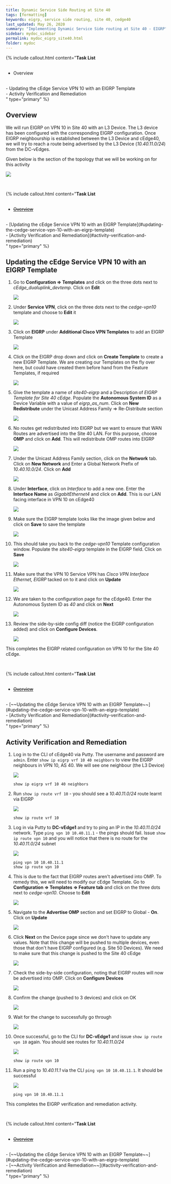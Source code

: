 ```yaml
---
title: Dynamic Service Side Routing at Site 40
tags: [formatting]
keywords: eigrp, service side routing, site 40, cedge40
last_updated: May 26, 2020
summary: "Implementing Dynamic Service Side routing at Site 40 - EIGRP"
sidebar: mydoc_sidebar
permalink: mydoc_eigrp_site40.html
folder: mydoc
---
```


{% include callout.html content="**Task List**
<br/><br/>
- Overview
<br/>
- Updating the cEdge Service VPN 10 with an EIGRP Template
<br/>
- Activity Verification and Remediation
<br/>
" type="primary" %}

## Overview

We will run EIGRP on VPN 10 in Site 40 with an L3 Device. The L3 device has been configured with the corresponding EIGRP configuration. Once EIGRP neighbourship is established between the L3 Device and cEdge40, we will try to reach a route being advertised by the L3 Device (*10.40.11.0/24*) from the DC-vEdges.

Given below is the section of the topology that we will be working on for this activity

![](/images/Site40_ConfiguringEIGRP/99_topo.png)

<br/>

{% include callout.html content="**Task List**
<br/><br/>
- [~~Overview~~](#overview)
<br/>
- [Updating the cEdge Service VPN 10 with an EIGRP Template](#updating-the-cedge-service-vpn-10-with-an-eigrp-template)
<br/>
- [Activity Verification and Remediation](#activity-verification-and-remediation)
<br/>
" type="primary" %}

## Updating the cEdge Service VPN 10 with an EIGRP Template

1. Go to **Configuration => Templates** and click on the three dots next to *cEdge_dualuplink_devtemp*. Click on **Edit**

    ![](/images/Site40_ConfiguringEIGRP/01_edit.PNG)

2. Under **Service VPN**, click on the three dots next to the *cedge-vpn10* template and choose to **Edit** it

    ![](/images/Site40_ConfiguringEIGRP/02_editssv.PNG)

3. Click on **EIGRP** under **Additional Cisco VPN Templates** to add an EIGRP Template

    ![](/images/Site40_ConfiguringEIGRP/03_eigrptemp.PNG)

4. Click on the EIGRP drop down and click on **Create Template** to create a new EIGRP Template. We are creating our Templates on the fly over here, but could have created them before hand from the Feature Templates, if required

    ![](/images/Site40_ConfiguringEIGRP/04_createtemp.PNG)

5. Give the template a name of *site40-eigrp* and a Description of *EIGRP Template for Site 40 cEdge*. Populate the **Autonomous System ID** as a Device Variable with a value of *eigrp_as_num*. Click on **New Redistribute** under the Unicast Address Family => Re-Distribute section

    ![](/images/Site40_ConfiguringEIGRP/05_eigrptemp.PNG)

6. No routes get redistributed into EIGRP but we want to ensure that WAN Routes are advertised into the Site 40 LAN. For this purpose, choose **OMP** and click on **Add**. This will redistribute OMP routes into EIGRP

    ![](/images/Site40_ConfiguringEIGRP/06_redis.PNG)

7. Under the Unicast Address Family section, click on the **Network** tab. Click on **New Network** and Enter a Global Network Prefix of *10.40.10.0/24*. Click on **Add**

    ![](/images/Site40_ConfiguringEIGRP/07_nw.PNG)

8. Under **Interface**, click on *Interface* to add a new one. Enter the **Interface Name** as *GigabitEthernet4* and click on **Add**. This is our LAN facing interface in VPN 10 on cEdge40

    ![](/images/Site40_ConfiguringEIGRP/08_int.PNG)

9. Make sure the EIGRP template looks like the image given below and click on **Save** to save the template

    ![](/images/Site40_ConfiguringEIGRP/09_save.PNG)

10. This should take you back to the *cedge-vpn10* Template configuration window. Populate the *site40-eigrp* template in the EIGRP field. Click on **Save**

    ![](/images/Site40_ConfiguringEIGRP/10_saveagain.PNG)

11. Make sure that the VPN 10 Service VPN has *Cisco VPN Interface Ethernet, EIGRP* tacked on to it and click on **Update**

    ![](/images/Site40_ConfiguringEIGRP/11_upd.PNG)

12. We are taken to the configuration page for the cEdge40. Enter the Autonomous System ID as *40* and click on **Next**

    ![](/images/Site40_ConfiguringEIGRP/12_as.PNG)

13. Review the side-by-side config diff (notice the EIGRP configuration added) and click on **Configure Devices**.

    ![](/images/Site40_ConfiguringEIGRP/13_confdif.PNG)

This completes the EIGRP related configuration on VPN 10 for the Site 40 cEdge.

<br/>

{% include callout.html content="**Task List**
<br/><br/>
- [~~Overview~~](#overview)
<br/>
- [~~Updating the cEdge Service VPN 10 with an EIGRP Template~~](#updating-the-cedge-service-vpn-10-with-an-eigrp-template)
<br/>
- [Activity Verification and Remediation](#activity-verification-and-remediation)
<br/>
" type="primary" %}

## Activity Verification and Remediation

1. Log in to the CLI of cEdge40 via Putty. The username and password are `admin`. Enter `show ip eigrp vrf 10 40 neighbors` to view the EIGRP neighbours in VPN 10, AS 40. We will see one neighbour (the L3 Device)

    ![](/images/Site40_ConfiguringEIGRP/14_eigrpnei.PNG)
    ```
    show ip eigrp vrf 10 40 neighbors
    ```

2. Run `show ip route vrf 10` - you should see a *10.40.11.0/24* route learnt via EIGRP

    ![](/images/Site40_ConfiguringEIGRP/15_routes.PNG)
    ```
    show ip route vrf 10
    ```

3. Log in via Putty to **DC-vEdge1** and try to ping an IP in the *10.40.11.0/24* network. Type `ping vpn 10 10.40.11.1` - the pings should fail. Issue `show ip route vpn 10` and you will notice that there is no route for the *10.40.11.0/24* subnet

    ![](/images/Site40_ConfiguringEIGRP/16_dcve1noroute.PNG)
    ```
    ping vpn 10 10.40.11.1
    show ip route vpn 10
    ```

4. This is due to the fact that EIGRP routes aren't advertised into OMP. To remedy this, we will need to modify our cEdge Template. Go to **Configuration => Templates => Feature tab** and click on the three dots next to *cedge-vpn10*. Choose to **Edit**

    ![](/images/Site40_ConfiguringEIGRP/17_editvpn10.PNG)

5. Navigate to the **Advertise OMP** section and set EIGRP to Global - **On**. Click on **Update**

    ![](/images/Site40_ConfiguringEIGRP/18_adveigrp.PNG)

6. Click **Next** on the Device page since we don't have to update any values. Note that this change will be pushed to multiple devices, even those that don't have EIGRP configured (e.g. Site 50 Devices). We need to make sure that this change is pushed to the Site 40 cEdge

    ![](/images/Site40_ConfiguringEIGRP/19_next.PNG)

7. Check the side-by-side configuration, noting that EIGRP routes will now be advertised into OMP. Click on **Configure Devices**

    ![](/images/Site40_ConfiguringEIGRP/20_conf.PNG)

8. Confirm the change (pushed to 3 devices) and click on OK

    ![](/images/Site40_ConfiguringEIGRP/21_confirm.PNG)

9. Wait for the change to successfully go through

    ![](/images/Site40_ConfiguringEIGRP/22_succ.PNG)

10. Once successful, go to the CLI for **DC-vEdge1** and issue `show ip route vpn 10` again. You should see routes for *10.40.11.0/24*

    ![](/images/Site40_ConfiguringEIGRP/23_dcveroute.PNG)
    ```
    show ip route vpn 10
    ```

11. Run a ping to *10.40.11.1* via the CLI `ping vpn 10 10.40.11.1`. It should be successful

    ![](/images/Site40_ConfiguringEIGRP/24_pingsucc.PNG)
    ```
    ping vpn 10 10.40.11.1
    ```

This completes the EIGRP verification and remediation activity.

<br/>

{% include callout.html content="**Task List**
<br/><br/>
- [~~Overview~~](#overview)
<br/>
- [~~Updating the cEdge Service VPN 10 with an EIGRP Template~~](#updating-the-cedge-service-vpn-10-with-an-eigrp-template)
<br/>
- [~~Activity Verification and Remediation~~](#activity-verification-and-remediation)
<br/>
" type="primary" %}
